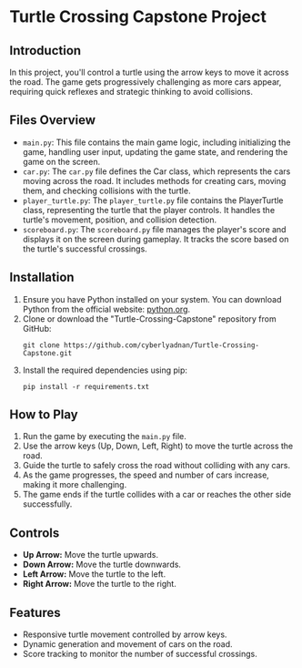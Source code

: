 
  <h1>Turtle Crossing Capstone Project</h1>

  <h2>Introduction</h2>

  <p>In this project, you'll control a turtle using the arrow keys to move it across the road. The game gets progressively challenging as more cars appear, requiring quick reflexes and strategic thinking to avoid collisions.</p>

  <h2>Files Overview</h2>

  <ul>
    <li><code>main.py</code>: This file contains the main game logic, including initializing the game, handling user input, updating the game state, and rendering the game on the screen.</li>
    <li><code>car.py</code>: The <code>car.py</code> file defines the Car class, which represents the cars moving across the road. It includes methods for creating cars, moving them, and checking collisions with the turtle.</li>
    <li><code>player_turtle.py</code>: The <code>player_turtle.py</code> file contains the PlayerTurtle class, representing the turtle that the player controls. It handles the turtle's movement, position, and collision detection.</li>
    <li><code>scoreboard.py</code>: The <code>scoreboard.py</code> file manages the player's score and displays it on the screen during gameplay. It tracks the score based on the turtle's successful crossings.</li>
  </ul>

  <h2>Installation</h2>

  <ol>
    <li>Ensure you have Python installed on your system. You can download Python from the official website: <a href="https://www.python.org/downloads/">python.org</a>.</li>
    <li>Clone or download the "Turtle-Crossing-Capstone" repository from GitHub:
      <pre><code>git clone https://github.com/cyberlyadnan/Turtle-Crossing-Capstone.git</code></pre>
    </li>
    <li>Install the required dependencies using pip:
      <pre><code>pip install -r requirements.txt</code></pre>
    </li>
  </ol>

  <h2>How to Play</h2>

  <ol>
    <li>Run the game by executing the <code>main.py</code> file.</li>
    <li>Use the arrow keys (Up, Down, Left, Right) to move the turtle across the road.</li>
    <li>Guide the turtle to safely cross the road without colliding with any cars.</li>
    <li>As the game progresses, the speed and number of cars increase, making it more challenging.</li>
    <li>The game ends if the turtle collides with a car or reaches the other side successfully.</li>
  </ol>

  <h2>Controls</h2>

  <ul>
    <li><strong>Up Arrow:</strong> Move the turtle upwards.</li>
    <li><strong>Down Arrow:</strong> Move the turtle downwards.</li>
    <li><strong>Left Arrow:</strong> Move the turtle to the left.</li>
    <li><strong>Right Arrow:</strong> Move the turtle to the right.</li>
  </ul>

  <h2>Features</h2>

  <ul>
    <li>Responsive turtle movement controlled by arrow keys.</li>
    <li>Dynamic generation and movement of cars on the road.</li>
    <li>Score tracking to monitor the number of successful crossings.</li>
  </ul>
